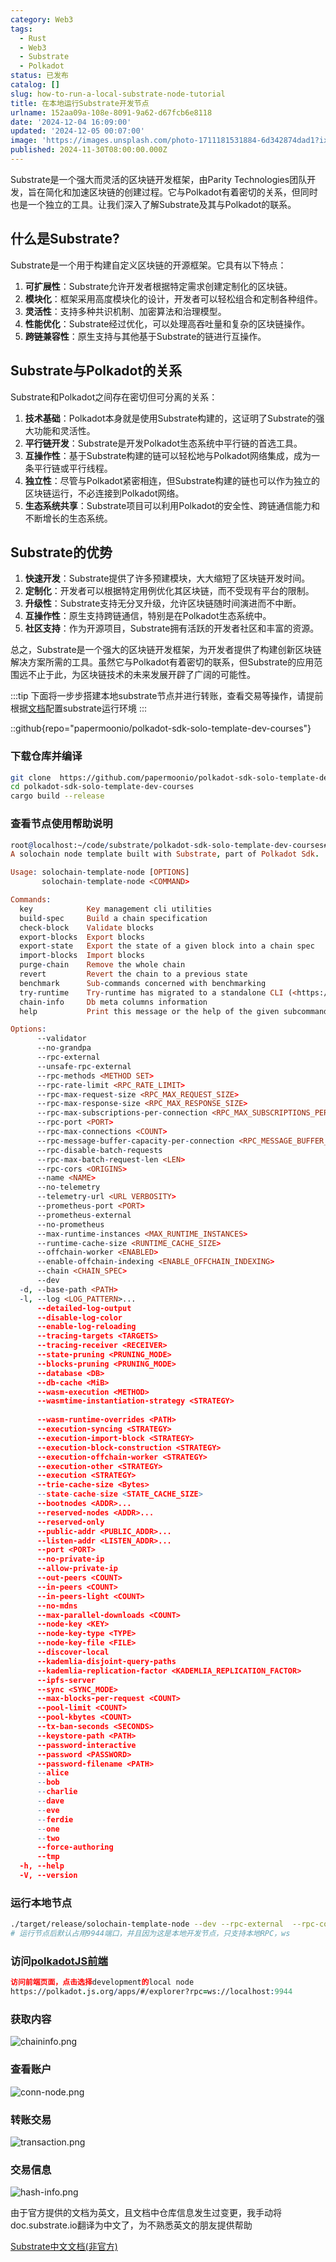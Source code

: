 ```yaml
---
category: Web3
tags:
  - Rust
  - Web3
  - Substrate
  - Polkadot
status: 已发布
catalog: []
slug: how-to-run-a-local-substrate-node-tutorial
title: 在本地运行Substrate开发节点
urlname: 152aa09a-108e-8091-9a62-d67fcb6e8118
date: '2024-12-04 16:09:00'
updated: '2024-12-05 00:07:00'
image: 'https://images.unsplash.com/photo-1711181531884-6d342874dad1?ixlib=rb-4.0.3&q=85&fm=jpg&crop=entropy&cs=srgb'
published: 2024-11-30T08:00:00.000Z
---
```


Substrate是一个强大而灵活的区块链开发框架，由Parity Technologies团队开发，旨在简化和加速区块链的创建过程。它与Polkadot有着密切的关系，但同时也是一个独立的工具。让我们深入了解Substrate及其与Polkadot的联系。


## 什么是Substrate?


Substrate是一个用于构建自定义区块链的开源框架。它具有以下特点：

1. **可扩展性**：Substrate允许开发者根据特定需求创建定制化的区块链。
2. **模块化**：框架采用高度模块化的设计，开发者可以轻松组合和定制各种组件。
3. **灵活性**：支持多种共识机制、加密算法和治理模型。
4. **性能优化**：Substrate经过优化，可以处理高吞吐量和复杂的区块链操作。
5. **跨链兼容性**：原生支持与其他基于Substrate的链进行互操作。

## Substrate与Polkadot的关系


Substrate和Polkadot之间存在密切但可分离的关系：

1. **技术基础**：Polkadot本身就是使用Substrate构建的，这证明了Substrate的强大功能和灵活性。
2. **平行链开发**：Substrate是开发Polkadot生态系统中平行链的首选工具。
3. **互操作性**：基于Substrate构建的链可以轻松地与Polkadot网络集成，成为一条平行链或平行线程。
4. **独立性**：尽管与Polkadot紧密相连，但Substrate构建的链也可以作为独立的区块链运行，不必连接到Polkadot网络。
5. **生态系统共享**：Substrate项目可以利用Polkadot的安全性、跨链通信能力和不断增长的生态系统。

## Substrate的优势

1. **快速开发**：Substrate提供了许多预建模块，大大缩短了区块链开发时间。
2. **定制化**：开发者可以根据特定用例优化其区块链，而不受现有平台的限制。
3. **升级性**：Substrate支持无分叉升级，允许区块链随时间演进而不中断。
4. **互操作性**：原生支持跨链通信，特别是在Polkadot生态系统中。
5. **社区支持**：作为开源项目，Substrate拥有活跃的开发者社区和丰富的资源。

总之，Substrate是一个强大的区块链开发框架，为开发者提供了构建创新区块链解决方案所需的工具。虽然它与Polkadot有着密切的联系，但Substrate的应用范围远不止于此，为区块链技术的未来发展开辟了广阔的可能性。


:::tip
下面将一步步搭建本地substrate节点并进行转账，查看交易等操作，请提前根据[文档](https://substrate-docs.pages.dev/en/install/macos/?mode=light)配置substrate运行环境
:::


::github{repo="papermoonio/polkadot-sdk-solo-template-dev-courses"}


### 下载仓库并编译


```bash
git clone  https://github.com/papermoonio/polkadot-sdk-solo-template-dev-courses 
cd polkadot-sdk-solo-template-dev-courses
cargo build --release
```


### 查看节点使用帮助说明


```prolog
root@localhost:~/code/substrate/polkadot-sdk-solo-template-dev-courses# ./target/release/solochain-template-node -h
A solochain node template built with Substrate, part of Polkadot Sdk.

Usage: solochain-template-node [OPTIONS]
       solochain-template-node <COMMAND>

Commands:
  key            Key management cli utilities
  build-spec     Build a chain specification
  check-block    Validate blocks
  export-blocks  Export blocks
  export-state   Export the state of a given block into a chain spec
  import-blocks  Import blocks
  purge-chain    Remove the whole chain
  revert         Revert the chain to a previous state
  benchmark      Sub-commands concerned with benchmarking
  try-runtime    Try-runtime has migrated to a standalone CLI (<https://github.com/paritytech/try-runtime-cli>). The subcommand exists as a stub and deprecation notice. It will be removed entirely some time after January 2024
  chain-info     Db meta columns information
  help           Print this message or the help of the given subcommand(s)

Options:
      --validator                                                                                Enable validator mode
      --no-grandpa                                                                               Disable GRANDPA
      --rpc-external                                                                             Listen to all RPC interfaces (default: local)
      --unsafe-rpc-external                                                                      Listen to all RPC interfaces
      --rpc-methods <METHOD SET>                                                                 RPC methods to expose. [default: auto] [possible values: auto, safe, unsafe]
      --rpc-rate-limit <RPC_RATE_LIMIT>                                                          RPC rate limiting (calls/minute) for each connection
      --rpc-max-request-size <RPC_MAX_REQUEST_SIZE>                                              Set the maximum RPC request payload size for both HTTP and WS in megabytes [default: 15]
      --rpc-max-response-size <RPC_MAX_RESPONSE_SIZE>                                            Set the maximum RPC response payload size for both HTTP and WS in megabytes [default: 15]
      --rpc-max-subscriptions-per-connection <RPC_MAX_SUBSCRIPTIONS_PER_CONNECTION>              Set the maximum concurrent subscriptions per connection [default: 1024]
      --rpc-port <PORT>                                                                          Specify JSON-RPC server TCP port
      --rpc-max-connections <COUNT>                                                              Maximum number of RPC server connections [default: 100]
      --rpc-message-buffer-capacity-per-connection <RPC_MESSAGE_BUFFER_CAPACITY_PER_CONNECTION>  The number of messages the RPC server is allowed to keep in memory [default: 64]
      --rpc-disable-batch-requests                                                               Disable RPC batch requests
      --rpc-max-batch-request-len <LEN>                                                          Limit the max length per RPC batch request
      --rpc-cors <ORIGINS>                                                                       Specify browser *origins* allowed to access the HTTP & WS RPC servers
      --name <NAME>                                                                              The human-readable name for this node
      --no-telemetry                                                                             Disable connecting to the Substrate telemetry server
      --telemetry-url <URL VERBOSITY>                                                            The URL of the telemetry server to connect to
      --prometheus-port <PORT>                                                                   Specify Prometheus exporter TCP Port
      --prometheus-external                                                                      Expose Prometheus exporter on all interfaces
      --no-prometheus                                                                            Do not expose a Prometheus exporter endpoint
      --max-runtime-instances <MAX_RUNTIME_INSTANCES>                                            The size of the instances cache for each runtime [max: 32] [default: 8]
      --runtime-cache-size <RUNTIME_CACHE_SIZE>                                                  Maximum number of different runtimes that can be cached [default: 2]
      --offchain-worker <ENABLED>                                                                Execute offchain workers on every block [default: when-authority] [possible values: always, never, when-authority]
      --enable-offchain-indexing <ENABLE_OFFCHAIN_INDEXING>                                      Enable offchain indexing API [default: false] [possible values: true, false]
      --chain <CHAIN_SPEC>                                                                       Specify the chain specification
      --dev                                                                                      Specify the development chain
  -d, --base-path <PATH>                                                                         Specify custom base path
  -l, --log <LOG_PATTERN>...                                                                     Sets a custom logging filter (syntax: `<target>=<level>`)
      --detailed-log-output                                                                      Enable detailed log output
      --disable-log-color                                                                        Disable log color output
      --enable-log-reloading                                                                     Enable feature to dynamically update and reload the log filter
      --tracing-targets <TARGETS>                                                                Sets a custom profiling filter
      --tracing-receiver <RECEIVER>                                                              Receiver to process tracing messages [default: log] [possible values: log]
      --state-pruning <PRUNING_MODE>                                                             Specify the state pruning mode
      --blocks-pruning <PRUNING_MODE>                                                            Specify the blocks pruning mode [default: archive-canonical]
      --database <DB>                                                                            Select database backend to use [possible values: rocksdb, paritydb, auto, paritydb-experimental]
      --db-cache <MiB>                                                                           Limit the memory the database cache can use
      --wasm-execution <METHOD>                                                                  Method for executing Wasm runtime code [default: compiled] [possible values: interpreted-i-know-what-i-do, compiled]
      --wasmtime-instantiation-strategy <STRATEGY>                                               The WASM instantiation method to use [default: pooling-copy-on-write] [possible values: pooling-copy-on-write, recreate-instance-copy-on-write, pooling,
                                                                                                 recreate-instance]
      --wasm-runtime-overrides <PATH>                                                            Specify the path where local WASM runtimes are stored
      --execution-syncing <STRATEGY>                                                             Runtime execution strategy for importing blocks during initial sync [possible values: native, wasm, both, native-else-wasm]
      --execution-import-block <STRATEGY>                                                        Runtime execution strategy for general block import (including locally authored blocks) [possible values: native, wasm, both, native-else-wasm]
      --execution-block-construction <STRATEGY>                                                  Runtime execution strategy for constructing blocks [possible values: native, wasm, both, native-else-wasm]
      --execution-offchain-worker <STRATEGY>                                                     Runtime execution strategy for offchain workers [possible values: native, wasm, both, native-else-wasm]
      --execution-other <STRATEGY>                                                               Runtime execution strategy when not syncing, importing or constructing blocks [possible values: native, wasm, both, native-else-wasm]
      --execution <STRATEGY>                                                                     The execution strategy that should be used by all execution contexts [possible values: native, wasm, both, native-else-wasm]
      --trie-cache-size <Bytes>                                                                  Specify the state cache size [default: 67108864]
      --state-cache-size <STATE_CACHE_SIZE>                                                      DEPRECATED: switch to `--trie-cache-size`
      --bootnodes <ADDR>...                                                                      Specify a list of bootnodes
      --reserved-nodes <ADDR>...                                                                 Specify a list of reserved node addresses
      --reserved-only                                                                            Whether to only synchronize the chain with reserved nodes
      --public-addr <PUBLIC_ADDR>...                                                             Public address that other nodes will use to connect to this node
      --listen-addr <LISTEN_ADDR>...                                                             Listen on this multiaddress
      --port <PORT>                                                                              Specify p2p protocol TCP port
      --no-private-ip                                                                            Always forbid connecting to private IPv4/IPv6 addresses
      --allow-private-ip                                                                         Always accept connecting to private IPv4/IPv6 addresses
      --out-peers <COUNT>                                                                        Number of outgoing connections we're trying to maintain [default: 8]
      --in-peers <COUNT>                                                                         Maximum number of inbound full nodes peers [default: 32]
      --in-peers-light <COUNT>                                                                   Maximum number of inbound light nodes peers [default: 100]
      --no-mdns                                                                                  Disable mDNS discovery (default: true)
      --max-parallel-downloads <COUNT>                                                           Maximum number of peers from which to ask for the same blocks in parallel [default: 5]
      --node-key <KEY>                                                                           Secret key to use for p2p networking
      --node-key-type <TYPE>                                                                     Crypto primitive to use for p2p networking [default: ed25519] [possible values: ed25519]
      --node-key-file <FILE>                                                                     File from which to read the node's secret key to use for p2p networking
      --discover-local                                                                           Enable peer discovery on local networks
      --kademlia-disjoint-query-paths                                                            Require iterative Kademlia DHT queries to use disjoint paths
      --kademlia-replication-factor <KADEMLIA_REPLICATION_FACTOR>                                Kademlia replication factor [default: 20]
      --ipfs-server                                                                              Join the IPFS network and serve transactions over bitswap protocol
      --sync <SYNC_MODE>                                                                         Blockchain syncing mode. [default: full] [possible values: full, fast, fast-unsafe, warp]
      --max-blocks-per-request <COUNT>                                                           Maximum number of blocks per request [default: 64]
      --pool-limit <COUNT>                                                                       Maximum number of transactions in the transaction pool [default: 8192]
      --pool-kbytes <COUNT>                                                                      Maximum number of kilobytes of all transactions stored in the pool [default: 20480]
      --tx-ban-seconds <SECONDS>                                                                 How long a transaction is banned for
      --keystore-path <PATH>                                                                     Specify custom keystore path
      --password-interactive                                                                     Use interactive shell for entering the password used by the keystore
      --password <PASSWORD>                                                                      Password used by the keystore
      --password-filename <PATH>                                                                 File that contains the password used by the keystore
      --alice                                                                                    Shortcut for `--name Alice --validator`
      --bob                                                                                      Shortcut for `--name Bob --validator`
      --charlie                                                                                  Shortcut for `--name Charlie --validator`
      --dave                                                                                     Shortcut for `--name Dave --validator`
      --eve                                                                                      Shortcut for `--name Eve --validator`
      --ferdie                                                                                   Shortcut for `--name Ferdie --validator`
      --one                                                                                      Shortcut for `--name One --validator`
      --two                                                                                      Shortcut for `--name Two --validator`
      --force-authoring                                                                          Enable authoring even when offline
      --tmp                                                                                      Run a temporary node
  -h, --help                                                                                     Print help (see more with '--help')
  -V, --version                                                                                  Print version
```


### 运行本地节点


```bash
./target/release/solochain-template-node --dev --rpc-external  --rpc-cors all
# 运行节点后默认占用9944端口，并且因为这是本地开发节点，只支持本地RPC，ws
```


### 访问[polkadotJS前端](https://polkadot.js.org/apps/#/explorer?rpc=ws://localhost:9944)


```prolog
访问前端页面，点击选择development的local node
https://polkadot.js.org/apps/#/explorer?rpc=ws://localhost:9944
```


### 获取内容


![chaininfo.png](https://prod-files-secure.s3.us-west-2.amazonaws.com/5d24fe63-e567-4804-86f9-9fdc62e13082/89be5adf-5619-4306-be75-45b425e3c446/chaininfo.png?X-Amz-Algorithm=AWS4-HMAC-SHA256&X-Amz-Content-Sha256=UNSIGNED-PAYLOAD&X-Amz-Credential=ASIAZI2LB4665PUEULHR%2F20250305%2Fus-west-2%2Fs3%2Faws4_request&X-Amz-Date=20250305T053802Z&X-Amz-Expires=3600&X-Amz-Security-Token=IQoJb3JpZ2luX2VjEMX%2F%2F%2F%2F%2F%2F%2F%2F%2F%2FwEaCXVzLXdlc3QtMiJGMEQCIA10iZOMfRdRaGOLlA14ZExa61KLSwUAp1SJq3SmdTwPAiBvskv%2BD61RoZq2HUZxycvOWDnmYykIY%2F7Xf%2FhXan%2B4CyqIBAj%2B%2F%2F%2F%2F%2F%2F%2F%2F%2F%2F8BEAAaDDYzNzQyMzE4MzgwNSIMncYOFRdWq%2F0k4G7qKtwDfvENJCOGEZXtmGGNMwWhYNa2DatJZ6S4QWJF0uKC2SdTNHrJu9%2FDDf7v7WDKKUskcnpQES4tuC1NB7RhgntIznGkYH3bqXFTg%2FyGynFKegcEakmiO%2FsOSX2P%2FP8P4CuxuDpHHcOctd3PU9UxgaOyVAaNS0rwV2NlAx6LNhy4cETxNpkZf5OyJrOmhKs6tBOcg9djaVa%2FeIfSZJImxcmuLRAyxuqrHfuCGBLF8t39XZmBqtQcOXwf91ixx6Ujm5q9nHdHZbWPRj4yNN%2F5saHQRqobcX9JKRn8%2BMKV6%2BNipTMNE1GlmsqwpxUlxr5zg7hwcqsu3QScICZAHU2YJgQOWSi7aqYtuTvUguBbFOlLu2Vf2ODbSCMcq3aSZXztAmgko9ZMR%2BHHErWkFylLHKa%2BR9wbg5Gm17kYtH5yGU%2B3jUQyOdmLu6DdFAywPFrgpXeLgXj6c4jL9uosbJPbqzI7y1S9aug8YfQNj8mMHd9fXJUubi15Be7CVsW8l%2Brv%2B1TbdZM8BrE2gMI6i3Bdk1DpEX98aO%2BkjhsCIvgAhc%2BcAugnlck795ZYUmKUnKYwKjju73rHpB8WpsMAOkXPbcYG%2BmUx90Mb9wMR6P8a67bEar8oAhBv29fIW2jAamow3aefvgY6pgEo8PFtbibXOj9UYFaPFQp3Rs8j2EK81QS0r%2FqD0bL%2BI9vc1S90D%2FUV3NTjmBRNXQ5KuvpG1yfaVyo3n2LtSr2XVTTBYLa70Hzh1U8e1QKde7cauzycQumWJsErFRqm6ENx8FmoSsJ0Uk74f8y6qPwlrFQ6Nwz4NgjCqJ3m2Xzel9%2Fi5NZ7Yibc5IohzGyFOgsDWc6ZN40Rirvv2xn0qxdxW%2BtN8XpK&X-Amz-Signature=b9cafaa4a343cd1213b24ec49f42d11dcab5d8833b157b97715c3d27f3adf5fa&X-Amz-SignedHeaders=host&x-id=GetObject)


### 查看账户


![conn-node.png](https://prod-files-secure.s3.us-west-2.amazonaws.com/5d24fe63-e567-4804-86f9-9fdc62e13082/05964f92-c6d8-42d1-b4a1-b3a852295683/conn-node.png?X-Amz-Algorithm=AWS4-HMAC-SHA256&X-Amz-Content-Sha256=UNSIGNED-PAYLOAD&X-Amz-Credential=ASIAZI2LB4665PUEULHR%2F20250305%2Fus-west-2%2Fs3%2Faws4_request&X-Amz-Date=20250305T053802Z&X-Amz-Expires=3600&X-Amz-Security-Token=IQoJb3JpZ2luX2VjEMX%2F%2F%2F%2F%2F%2F%2F%2F%2F%2FwEaCXVzLXdlc3QtMiJGMEQCIA10iZOMfRdRaGOLlA14ZExa61KLSwUAp1SJq3SmdTwPAiBvskv%2BD61RoZq2HUZxycvOWDnmYykIY%2F7Xf%2FhXan%2B4CyqIBAj%2B%2F%2F%2F%2F%2F%2F%2F%2F%2F%2F8BEAAaDDYzNzQyMzE4MzgwNSIMncYOFRdWq%2F0k4G7qKtwDfvENJCOGEZXtmGGNMwWhYNa2DatJZ6S4QWJF0uKC2SdTNHrJu9%2FDDf7v7WDKKUskcnpQES4tuC1NB7RhgntIznGkYH3bqXFTg%2FyGynFKegcEakmiO%2FsOSX2P%2FP8P4CuxuDpHHcOctd3PU9UxgaOyVAaNS0rwV2NlAx6LNhy4cETxNpkZf5OyJrOmhKs6tBOcg9djaVa%2FeIfSZJImxcmuLRAyxuqrHfuCGBLF8t39XZmBqtQcOXwf91ixx6Ujm5q9nHdHZbWPRj4yNN%2F5saHQRqobcX9JKRn8%2BMKV6%2BNipTMNE1GlmsqwpxUlxr5zg7hwcqsu3QScICZAHU2YJgQOWSi7aqYtuTvUguBbFOlLu2Vf2ODbSCMcq3aSZXztAmgko9ZMR%2BHHErWkFylLHKa%2BR9wbg5Gm17kYtH5yGU%2B3jUQyOdmLu6DdFAywPFrgpXeLgXj6c4jL9uosbJPbqzI7y1S9aug8YfQNj8mMHd9fXJUubi15Be7CVsW8l%2Brv%2B1TbdZM8BrE2gMI6i3Bdk1DpEX98aO%2BkjhsCIvgAhc%2BcAugnlck795ZYUmKUnKYwKjju73rHpB8WpsMAOkXPbcYG%2BmUx90Mb9wMR6P8a67bEar8oAhBv29fIW2jAamow3aefvgY6pgEo8PFtbibXOj9UYFaPFQp3Rs8j2EK81QS0r%2FqD0bL%2BI9vc1S90D%2FUV3NTjmBRNXQ5KuvpG1yfaVyo3n2LtSr2XVTTBYLa70Hzh1U8e1QKde7cauzycQumWJsErFRqm6ENx8FmoSsJ0Uk74f8y6qPwlrFQ6Nwz4NgjCqJ3m2Xzel9%2Fi5NZ7Yibc5IohzGyFOgsDWc6ZN40Rirvv2xn0qxdxW%2BtN8XpK&X-Amz-Signature=b94db1b236c9b1f11b2c7c13c2f88f9eab96ab5e4c43501ff5d014d2408c1d0d&X-Amz-SignedHeaders=host&x-id=GetObject)


### 转账交易


![transaction.png](https://prod-files-secure.s3.us-west-2.amazonaws.com/5d24fe63-e567-4804-86f9-9fdc62e13082/65593d3b-9b56-4fbe-a383-1447c903127f/transaction.png?X-Amz-Algorithm=AWS4-HMAC-SHA256&X-Amz-Content-Sha256=UNSIGNED-PAYLOAD&X-Amz-Credential=ASIAZI2LB4665PUEULHR%2F20250305%2Fus-west-2%2Fs3%2Faws4_request&X-Amz-Date=20250305T053802Z&X-Amz-Expires=3600&X-Amz-Security-Token=IQoJb3JpZ2luX2VjEMX%2F%2F%2F%2F%2F%2F%2F%2F%2F%2FwEaCXVzLXdlc3QtMiJGMEQCIA10iZOMfRdRaGOLlA14ZExa61KLSwUAp1SJq3SmdTwPAiBvskv%2BD61RoZq2HUZxycvOWDnmYykIY%2F7Xf%2FhXan%2B4CyqIBAj%2B%2F%2F%2F%2F%2F%2F%2F%2F%2F%2F8BEAAaDDYzNzQyMzE4MzgwNSIMncYOFRdWq%2F0k4G7qKtwDfvENJCOGEZXtmGGNMwWhYNa2DatJZ6S4QWJF0uKC2SdTNHrJu9%2FDDf7v7WDKKUskcnpQES4tuC1NB7RhgntIznGkYH3bqXFTg%2FyGynFKegcEakmiO%2FsOSX2P%2FP8P4CuxuDpHHcOctd3PU9UxgaOyVAaNS0rwV2NlAx6LNhy4cETxNpkZf5OyJrOmhKs6tBOcg9djaVa%2FeIfSZJImxcmuLRAyxuqrHfuCGBLF8t39XZmBqtQcOXwf91ixx6Ujm5q9nHdHZbWPRj4yNN%2F5saHQRqobcX9JKRn8%2BMKV6%2BNipTMNE1GlmsqwpxUlxr5zg7hwcqsu3QScICZAHU2YJgQOWSi7aqYtuTvUguBbFOlLu2Vf2ODbSCMcq3aSZXztAmgko9ZMR%2BHHErWkFylLHKa%2BR9wbg5Gm17kYtH5yGU%2B3jUQyOdmLu6DdFAywPFrgpXeLgXj6c4jL9uosbJPbqzI7y1S9aug8YfQNj8mMHd9fXJUubi15Be7CVsW8l%2Brv%2B1TbdZM8BrE2gMI6i3Bdk1DpEX98aO%2BkjhsCIvgAhc%2BcAugnlck795ZYUmKUnKYwKjju73rHpB8WpsMAOkXPbcYG%2BmUx90Mb9wMR6P8a67bEar8oAhBv29fIW2jAamow3aefvgY6pgEo8PFtbibXOj9UYFaPFQp3Rs8j2EK81QS0r%2FqD0bL%2BI9vc1S90D%2FUV3NTjmBRNXQ5KuvpG1yfaVyo3n2LtSr2XVTTBYLa70Hzh1U8e1QKde7cauzycQumWJsErFRqm6ENx8FmoSsJ0Uk74f8y6qPwlrFQ6Nwz4NgjCqJ3m2Xzel9%2Fi5NZ7Yibc5IohzGyFOgsDWc6ZN40Rirvv2xn0qxdxW%2BtN8XpK&X-Amz-Signature=b9147976ad15d0b96147bf5f217b3f432f6f0c6565ec74eb2c2db95add98dc10&X-Amz-SignedHeaders=host&x-id=GetObject)


### 交易信息


![hash-info.png](https://prod-files-secure.s3.us-west-2.amazonaws.com/5d24fe63-e567-4804-86f9-9fdc62e13082/7b9b0ba8-edf2-4998-9e9d-9cde7a64aa23/hash-info.png?X-Amz-Algorithm=AWS4-HMAC-SHA256&X-Amz-Content-Sha256=UNSIGNED-PAYLOAD&X-Amz-Credential=ASIAZI2LB4665PUEULHR%2F20250305%2Fus-west-2%2Fs3%2Faws4_request&X-Amz-Date=20250305T053802Z&X-Amz-Expires=3600&X-Amz-Security-Token=IQoJb3JpZ2luX2VjEMX%2F%2F%2F%2F%2F%2F%2F%2F%2F%2FwEaCXVzLXdlc3QtMiJGMEQCIA10iZOMfRdRaGOLlA14ZExa61KLSwUAp1SJq3SmdTwPAiBvskv%2BD61RoZq2HUZxycvOWDnmYykIY%2F7Xf%2FhXan%2B4CyqIBAj%2B%2F%2F%2F%2F%2F%2F%2F%2F%2F%2F8BEAAaDDYzNzQyMzE4MzgwNSIMncYOFRdWq%2F0k4G7qKtwDfvENJCOGEZXtmGGNMwWhYNa2DatJZ6S4QWJF0uKC2SdTNHrJu9%2FDDf7v7WDKKUskcnpQES4tuC1NB7RhgntIznGkYH3bqXFTg%2FyGynFKegcEakmiO%2FsOSX2P%2FP8P4CuxuDpHHcOctd3PU9UxgaOyVAaNS0rwV2NlAx6LNhy4cETxNpkZf5OyJrOmhKs6tBOcg9djaVa%2FeIfSZJImxcmuLRAyxuqrHfuCGBLF8t39XZmBqtQcOXwf91ixx6Ujm5q9nHdHZbWPRj4yNN%2F5saHQRqobcX9JKRn8%2BMKV6%2BNipTMNE1GlmsqwpxUlxr5zg7hwcqsu3QScICZAHU2YJgQOWSi7aqYtuTvUguBbFOlLu2Vf2ODbSCMcq3aSZXztAmgko9ZMR%2BHHErWkFylLHKa%2BR9wbg5Gm17kYtH5yGU%2B3jUQyOdmLu6DdFAywPFrgpXeLgXj6c4jL9uosbJPbqzI7y1S9aug8YfQNj8mMHd9fXJUubi15Be7CVsW8l%2Brv%2B1TbdZM8BrE2gMI6i3Bdk1DpEX98aO%2BkjhsCIvgAhc%2BcAugnlck795ZYUmKUnKYwKjju73rHpB8WpsMAOkXPbcYG%2BmUx90Mb9wMR6P8a67bEar8oAhBv29fIW2jAamow3aefvgY6pgEo8PFtbibXOj9UYFaPFQp3Rs8j2EK81QS0r%2FqD0bL%2BI9vc1S90D%2FUV3NTjmBRNXQ5KuvpG1yfaVyo3n2LtSr2XVTTBYLa70Hzh1U8e1QKde7cauzycQumWJsErFRqm6ENx8FmoSsJ0Uk74f8y6qPwlrFQ6Nwz4NgjCqJ3m2Xzel9%2Fi5NZ7Yibc5IohzGyFOgsDWc6ZN40Rirvv2xn0qxdxW%2BtN8XpK&X-Amz-Signature=e00acb8d4425bcb35eecf98002df26282ef26daea233e01c69a6169b9c0c3af2&X-Amz-SignedHeaders=host&x-id=GetObject)


由于官方提供的文档为英文，且文档中仓库信息发生过变更，我手动将doc.substrate.io翻译为中文了，为不熟悉英文的朋友提供帮助


[ Substrate中文文档(非官方)](https://substrate-docs.pages.dev/en/tutorials/build-a-blockchain/?mode=light)

